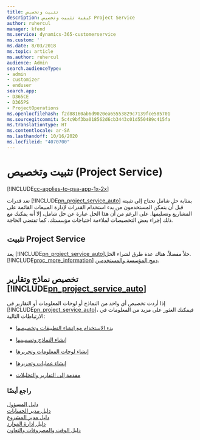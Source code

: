 ```yaml
---
title: تثبيت وتخصيص
description: كيفية تثبيت وتخصيص Project Service
author: ruhercul
manager: kfend
ms.service: dynamics-365-customerservice
ms.custom: ''
ms.date: 8/03/2018
ms.topic: article
ms.author: ruhercul
audience: Admin
search.audienceType:
- admin
- customizer
- enduser
search.app:
- D365CE
- D365PS
- ProjectOperations
ms.openlocfilehash: f2d88160ab6d9020ea65553829c7139fce585701
ms.sourcegitcommit: 5c4c9bf3ba018562d6cb3443c01d550489c415fa
ms.translationtype: HT
ms.contentlocale: ar-SA
ms.lasthandoff: 10/16/2020
ms.locfileid: "4070700"
---
```

# <a name="install-and-customize-project-service"></a>تثبيت وتخصيص (Project Service)

[!INCLUDE[cc-applies-to-psa-app-1x-2x](../includes/cc-applies-to-psa-app-1x-2x.md)]

تعد قدرات [!INCLUDE[pn_project_service_auto](../includes/pn-project-service-auto.md)] بمثابة حل شامل تحتاج إلى تثبيته قبل أن يتمكن المستخدمون من بدء استخدام القدرات لإدارة المبيعات القائمة على المشاريع وتسليمها. على الرغم من أن هذا الحل عبارة عن حل شامل، إلا أنه يمكنك مع ذلك إجراء بعض التخصيصات لملاءمة احتياجات مؤسستك، كما تقتضي الحاجة.  
<!-- TODO: I expect to find the information on how to get and install this here. Please find that and add it here. Same for Project Service.--> 
  
## <a name="install-project-service"></a>تثبيت Project Service  
 يعد [!INCLUDE[pn_project_service_auto](../includes/pn-project-service-auto.md)]حلاً مفضلاً. هناك عدة طرق لشراء الحل. [!INCLUDE[proc_more_information](../includes/proc-more-information.md)] [دمج المؤسسة والمستخدمين](https://docs.microsoft.com/dynamics365/customerengagement/on-premises/admin/onboard-your-organization-and-users-to-dynamics-365-online).  
  
## <a name="customize-pn_project_service_auto-forms-and-reports"></a>تخصيص نماذج وتقارير [!INCLUDE[pn_project_service_auto](../includes/pn-project-service-auto.md)]  
 إذا أردت تخصيص أي واحد من النماذج أو لوحات المعلومات أو التقارير في [!INCLUDE[pn_project_service_auto](../includes/pn-project-service-auto.md)]، فيمكنك العثور على مزيد من المعلومات في الارتباطات التالية:  
  
- [بدء الاستخدام مع إنشاء التطبيقات وتخصيصها](https://docs.microsoft.com/dynamics365/customerengagement/on-premises/customize/getting-started-customization)  
  
- [إنشاء النماذج وتصميمها](https://docs.microsoft.com/dynamics365/customerengagement/on-premises/customize/create-design-forms)  
  
- [إنشاء لوحات المعلومات وتحريرها](https://docs.microsoft.com/dynamics365/customerengagement/on-premises/customize/create-edit-dashboards)  
  
- [إنشاء عمليات وتحريرها](https://docs.microsoft.com/dynamics365/customerengagement/on-premises/customize/guide-staff-through-common-tasks-processes)  
  
- [مقدمة إلى التقارير والتحليلات](https://docs.microsoft.com/dynamics365/customerengagement/on-premises/analytics/reporting-analytics-with-dynamics-365)  
  
### <a name="see-also"></a>راجع أيضًا  
 [دليل المسؤول](../psa/admin-guide.md)   
 [دليل مدير الحسابات](../psa/account-manager-guide.md)   
 [دليل مدير المشروع](../psa/project-manager-guide.md)   
 [دليل إدارة الموارد](../psa/resource-manager-guide.md)   
 [دليل الوقت والمصروفات والتعاون](../psa/time-expense-collaboration-guide.md)
